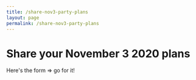 ```yaml
---
title: /share-nov3-party-plans
layout: page
permalink: /share-nov3-party-plans
---
```


# Share your November 3 2020 plans

Here's the form => go for it!
